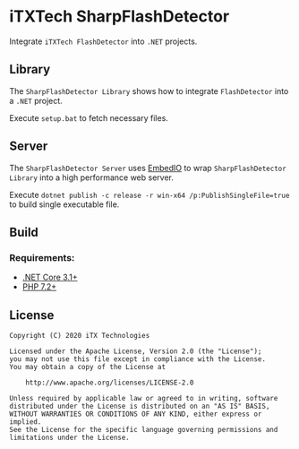 # iTXTech SharpFlashDetector

Integrate `iTXTech FlashDetector` into `.NET` projects.

## Library

The `SharpFlashDetector Library` shows how to integrate `FlashDetector` into a `.NET` project.

Execute `setup.bat` to fetch necessary files.

## Server

The `SharpFlashDetector Server` uses [EmbedIO](https://github.com/unosquare/embedio) to wrap `SharpFlashDetector Library` into a high performance web server.

Execute `dotnet publish -c release -r win-x64 /p:PublishSingleFile=true` to build single executable file.

## Build

### Requirements:

* [.NET Core 3.1+](https://dotnet.microsoft.com/download/dotnet-core)
* [PHP 7.2+](https://www.php.net)

## License

    Copyright (C) 2020 iTX Technologies

    Licensed under the Apache License, Version 2.0 (the "License");
    you may not use this file except in compliance with the License.
    You may obtain a copy of the License at

        http://www.apache.org/licenses/LICENSE-2.0

    Unless required by applicable law or agreed to in writing, software
    distributed under the License is distributed on an "AS IS" BASIS,
    WITHOUT WARRANTIES OR CONDITIONS OF ANY KIND, either express or implied.
    See the License for the specific language governing permissions and
    limitations under the License.
